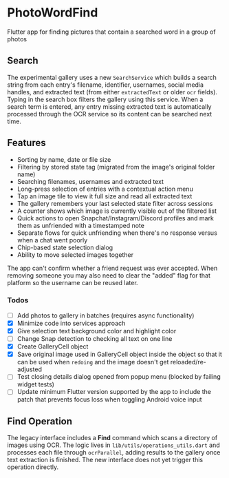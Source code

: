 # PhotoWordFind
Flutter app for finding pictures that contain a searched word in a group of photos

## Search
The experimental gallery uses a new `SearchService` which builds a search string from each entry's filename, identifier, usernames, social media handles, and extracted text (from either `extractedText` or older `ocr` fields). Typing in the search box filters the gallery using this service. When a search term is entered, any entry missing extracted text is automatically processed through the OCR service so its content can be searched next time.

## Features
- Sorting by name, date or file size
- Filtering by stored state tag (migrated from the image's original folder name)
- Searching filenames, usernames and extracted text
- Long-press selection of entries with a contextual action menu
- Tap an image tile to view it full size and read all extracted text
- The gallery remembers your last selected state filter across sessions
- A counter shows which image is currently visible out of the filtered list
- Quick actions to open Snapchat/Instagram/Discord profiles and mark them as unfriended with a timestamped note
- Separate flows for quick unfriending when there's no response versus when a chat went poorly
- Chip-based state selection dialog
- Ability to move selected images together

The app can't confirm whether a friend request was ever accepted. When removing someone you may also need to clear the "added" flag for that platform so the username can be reused later.

### Todos
- [ ] Add photos to gallery in batches (requires async functionality)
- [x] Minimize code into services approach
- [x] Give selection text background color and highlight color
- [ ] Change Snap detection to checking all text on one line
- [x] Create GalleryCell object
- [x] Save original image used in GalleryCell object inside the object so that it can be used when `redoing` and the image doesn't get reloaded/re-adjusted
- [ ] Test closing details dialog opened from popup menu (blocked by failing widget tests)
- [ ] Update minimum Flutter version supported by the app to include the patch that prevents focus loss when toggling Android voice input

## Find Operation
The legacy interface includes a **Find** command which scans a directory of images using OCR. The logic lives in `lib/utils/operations_utils.dart` and processes each file through `ocrParallel`, adding results to the gallery once text extraction is finished. The new interface does not yet trigger this operation directly.
